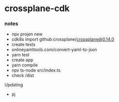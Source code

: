 # crossplane-cdk

### notes
- npx projen new
- cdk8s import github:crossplane/crossplane@0.14.0
- create tests
- onlineyamltools.com/convert-yaml-to-json
- yarn test
- create app
- yarn compile
- npx ts-node src/index.ts
- check /dist

Updating
- pj
